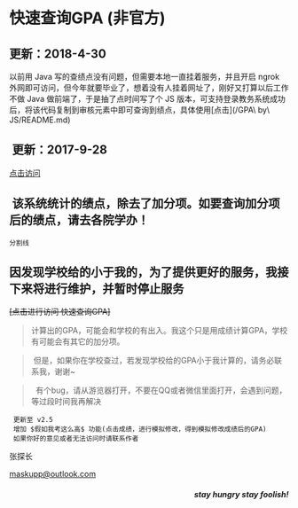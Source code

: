# 快速查询GPA (非官方)


##  更新：2018-4-30
以前用 Java 写的查绩点没有问题，但需要本地一直挂着服务，并且开启 ngrok 外网即可访问，但今年就要毕业了，想着没有人挂着网址了，刚好又打算以后工作不做 Java 做前端了，于是抽了点时间写了个 JS 版本，可支持登录教务系统成功后，将该代码复制到审核元素中即可查询到绩点，具体使用[点击](/GPA\ by\ JS/README.md)

##  更新：2017-9-28
[点击访问](http://tcuok.tunnel.echomod.cn/getGPA/gpa/login)
##  该系统统计的绩点，除去了加分项。如要查询加分项后的绩点，请去各院学办！


```
分割线
```

## 因发现学校给的小于我的，为了提供更好的服务，我接下来将进行维护，并暂时停止服务



~~[点击进行访问 快速查询GPA]~~
<!--(http://gpa.ngrok.club:8080/getGPA/gpa/login)-->


>  计算出的GPA，可能会和学校的有出入。我这个只是用成绩计算GPA，学校有可能会有其它的加分项。

>  但是，如果你在学校查过，若发现学校给的GPA小于我计算的，请务必联系我，谢谢~

>  有个bug，请从游览器打开，不要在QQ或者微信里面打开，会遇到问题，等过段时间我再解决
 
>  
```
 更新至 v2.5
 增加 $假如我考这么高$ 功能(点击成绩，进行模拟修改，得到模拟修改成绩后的GPA)
 如果你好的意见或者无法访问时请联系作者
 ```
 

 张探长 

 
 maskupp@outlook.com
 
 

<h5 align="right">stay hungry stay foolish!</h5>

